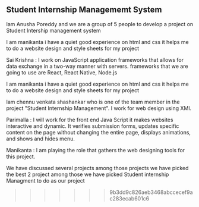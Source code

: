 ## Student Internship Managememt System

Iam Anusha Poreddy and we are a group of 5 people to develop a project on Student Intership management system



I am manikanta i have a quiet good experience on html and css it helps me to do a website design and style sheets for my project 


Sai Krishna : I work on JavaScript application frameworks that allows for data exchange in a two-way manner with servers. frameworks that we are going to use are React, React Native, Node.js


I am manikanta i have a quiet good experience on html and css it helps me to do a website design and style sheets for my project 

Iam chennu venkata shashankar who is one of the team member in the project "Student Internship Management". I work for web design using XMl.

Parimalla : I will work for the front end Java Script it makes websites interactive and dynamic. It verifies submission forms, updates specific content on the page without changing the entire page, displays animations, and shows and hides menu.


Manikanta : I am playing the role that gathers the web designing tools for this project.

We have discussed several projects among those projects we have picked the best 2 project among those we have picked Student internship Managment to do as our project
>>>>>>> 9b3dd9c826aeb3468abccecef9ac283ecab601c6
